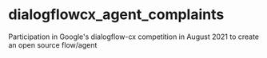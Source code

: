 # dialogflowcx_agent_complaints
Participation in Google's dialogflow-cx competition in August 2021 to create an open source flow/agent
